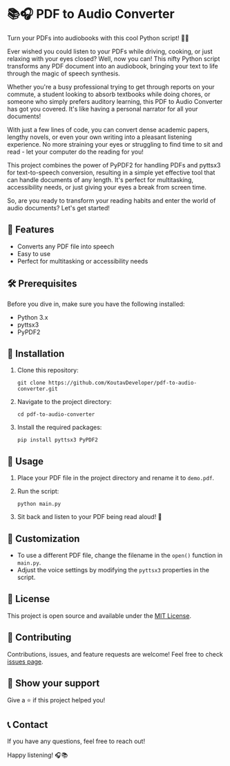 # 📚🎧 PDF to Audio Converter

Turn your PDFs into audiobooks with this cool Python script! 🐍✨

Ever wished you could listen to your PDFs while driving, cooking, or just relaxing with your eyes closed? Well, now you can! This nifty Python script transforms any PDF document into an audiobook, bringing your text to life through the magic of speech synthesis.

Whether you're a busy professional trying to get through reports on your commute, a student looking to absorb textbooks while doing chores, or someone who simply prefers auditory learning, this PDF to Audio Converter has got you covered. It's like having a personal narrator for all your documents!

With just a few lines of code, you can convert dense academic papers, lengthy novels, or even your own writing into a pleasant listening experience. No more straining your eyes or struggling to find time to sit and read - let your computer do the reading for you!

This project combines the power of PyPDF2 for handling PDFs and pyttsx3 for text-to-speech conversion, resulting in a simple yet effective tool that can handle documents of any length. It's perfect for multitasking, accessibility needs, or just giving your eyes a break from screen time.

So, are you ready to transform your reading habits and enter the world of audio documents? Let's get started!

## 🌟 Features

- Converts any PDF file into speech
- Easy to use
- Perfect for multitasking or accessibility needs

## 🛠️ Prerequisites

Before you dive in, make sure you have the following installed:

- Python 3.x
- pyttsx3
- PyPDF2

## 🚀 Installation

1. Clone this repository:
   ```
   git clone https://github.com/KoutavDeveloper/pdf-to-audio-converter.git
   ```

2. Navigate to the project directory:
   ```
   cd pdf-to-audio-converter
   ```

3. Install the required packages:
   ```
   pip install pyttsx3 PyPDF2
   ```

## 🎯 Usage

1. Place your PDF file in the project directory and rename it to `demo.pdf`.

2. Run the script:
   ```
   python main.py
   ```

3. Sit back and listen to your PDF being read aloud! 🎉

## 🔧 Customization

- To use a different PDF file, change the filename in the `open()` function in `main.py`.
- Adjust the voice settings by modifying the `pyttsx3` properties in the script.

## 📝 License

This project is open source and available under the [MIT License](LICENSE).

## 🤝 Contributing

Contributions, issues, and feature requests are welcome! Feel free to check [issues page](https://github.com/KoustavDeveloper/pdf-to-audio-converter/issues).

## 👏 Show your support

Give a ⭐️ if this project helped you!

## 📞 Contact

If you have any questions, feel free to reach out!

Happy listening! 🎧📚
